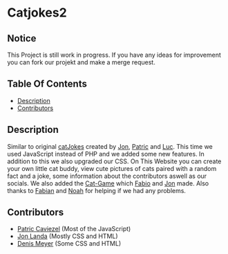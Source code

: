 # Catjokes2

## Notice

This Project is still work in progress. If you have any ideas for improvement you can fork our projekt and make a merge request.

## Table Of Contents

- [Description](https://github.com/PatricCaviezel/catjokes2#description)
- [Contributors](https://github.com/PatricCaviezel/catjokes2#contributors)

## Description

Similar to original [catJokes](https://github.com/PatricCaviezel/CatJokes) created by [Jon](https://github.com/jonlanda), [Patric](https://github.com/PatricCaviezel) and [Luc](https://github.com/LucHauser). This time we used JavaScript instead of PHP and we added some new features.
In addition to this we also upgraded our CSS.
On This Website you can create your own little cat buddy, view cute pictures of cats paired with a random fact and a joke, some information about the contributors aswell as our socials. We also added the [Cat-Game](https://github.com/FabioKaelin/Cat-Game) which [Fabio](https://github.com/FabioKaelin) and [Jon](https://github.com/jonlanda) made.
Also thanks to [Fabian](https://github.com/foxfabi) and [Noah](https://github.com/nevah5) for helping if we had any problems.

## Contributors

- [Patric Caviezel](https://github.com/PatricCaviezel) (Most of the JavaScript)
- [Jon Landa](https://github.com/jonlanda) (Mostly CSS and HTML)
- [Denis Meyer](https://github.com/meyden) (Some CSS and HTML)
